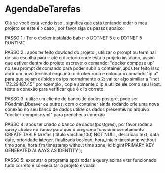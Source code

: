 # AgendaDeTarefas
Olá se você esta vendo isso , significa que esta tentando rodar o meu projeto 
se este é o caso , por favor siga os passos abaixo:

PASSO 1 :
Ter o docker instalado 
baixar o DOTNET 5 
e o DOTNET 5 RUNTIME

PASSO 2 :
após ter feito dowload do projeto , utilizar o prompt ou terminal de sua escolha  para ir até o diretorio onde esta o projeto instalado,
assim que estiver dentro do projeto escrever o comando:
"docker compose up"   no seu prompt de comando para poder subir o container,
após ter feito isso  abrir um novo terminal enquanto o docker roda e colocar o comando "ip a" para que sejam exibidos os ips
normalmente o 2: vai ter algo similiar a  "inet 172.29.187.45" por exemplo , copie somente o ip e utilize ele como seu Host.
teste a conexão para verificar que é o ip correto.


PASSO 3:
utilize um  cliente de banco de dados postgre, pode ser PGadmin,Dbeaver ou outros.
com o container ainda rodando crie uma nova conexão no seu banco de dados utilize os dados presentes no arquivo "docker-compose.yml" para prencher a conexão


PASSO 4:
após ter criado o banco de dados(postgres), por favor rodar a query abaixo no banco para que o programa funcione corretamente
CREATE TABLE tarefas (
    titulo      varchar(100) NOT NULL,
    descricao   text,
    data        date,
    prioridade  integer,
    finalizada  boolean,
    hora_inicio timestamp without time zone,
    hora_fim    timestamp without time zone,
    id          bigint PRIMARY KEY GENERATED ALWAYS AS IDENTITY
);

PASSO 5: executar o programa
após rodar a query acima e ter funcionado tudo correto é só executar  o projeto e voalá!
